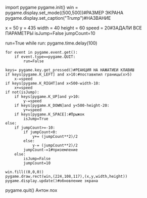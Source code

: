 import pygame
pygame.init()
win = pygame.display.set_mode((500,500))#РАЗМЕР ЭКРАНА
pygame.display.set_caption("Trump")#НАЗВАНИЕ

x = 50
y = 435
width = 40
height = 60
speed = 20#ЗАДАЛИ ВСЕ ПАРАМЕТРЫ
isJump=False
jumpCount=10

run=True
while run:
    pygame.time.delay(100)

    for event in pygame.event.get():
        if event.type==pygame.QUIT:
            run=False

    keys= pygame.key.get_pressed()#РЕАКЦИЯ НА НАЖАТИЕИ КЛАВИШ
    if keys[pygame.K_LEFT] and x>10:#поставилил границы(x>5)
        x-=speed
    if keys[pygame.K_RIGHT]and x<500-width-10:
        x+=speed
    if not(isJump):
        if keys[pygame.K_UP]and y>10:
            y-=speed
        if keys[pygame.K_DOWN]and y<500-height-20:
            y+=speed
        if keys[pygame.K_SPACE]:#Прыжок
            isJump=True
    else:
        if jumpCount>=-10:
            if jumpCount<0:
                y+= (jumpCount**2)/2
            else:
                y-= (jumpCount**2)/2
            jumpCount-=1#приземление
        else:
            isJump=False
            jumpCount=10

    win.fill((0,0,0))
    pygame.draw.rect(win,(224,108,117),(x,y,width,height))
    pygame.display.update()#обновление экрана
pygame.quit()
Антон лох
